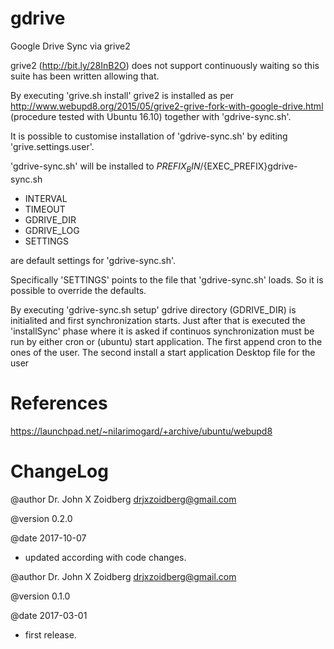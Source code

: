 # gdrive
Google Drive Sync via grive2

grive2 (http://bit.ly/28InB2O) does not support continuously waiting so 
this suite has been written allowing that.

By executing 'grive.sh install' grive2 is installed as per 
http://www.webupd8.org/2015/05/grive2-grive-fork-with-google-drive.html 
(procedure tested with Ubuntu 16.10) together with 'gdrive-sync.sh'.

It is possible to customise installation of 'gdrive-sync.sh' by editing 
'grive.settings.user'.

'gdrive-sync.sh' will be installed to 
${PREFIX_BIN}/${EXEC_PREFIX}gdrive-sync.sh

* INTERVAL
* TIMEOUT
* GDRIVE_DIR
* GDRIVE_LOG
* SETTINGS

are default settings for 'gdrive-sync.sh'.

Specifically 'SETTINGS' points to the file that 'gdrive-sync.sh' loads.
So it is possible to override the defaults.

By executing 'gdrive-sync.sh setup' gdrive directory (GDRIVE_DIR) is initialited and 
first synchronization starts.
Just after that is executed the 'installSync' phase where it is asked if 
continuos synchronization must be run by either cron or (ubuntu) start application.
The first append cron to the ones of the user.
The second install a start application Desktop file for the user 


# References

https://launchpad.net/~nilarimogard/+archive/ubuntu/webupd8

# ChangeLog

@author Dr. John X Zoidberg <drjxzoidberg@gmail.com>

@version 0.2.0

@date 2017-10-07
 - updated according with code changes.

@author Dr. John X Zoidberg <drjxzoidberg@gmail.com>

@version 0.1.0

@date 2017-03-01
 - first release.
